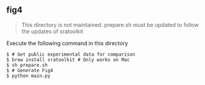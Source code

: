 fig4
----
> This directory is not maintained.
> prepare.sh must be updated to follow the updates of sratoolkit

Execute the following command in this directory
```
$ # Get public experimental data for comparison
$ brew install sratoolkit # Only works on Mac
$ sh prepare.sh
$ # Generate Fig4
$ python main.py
```

